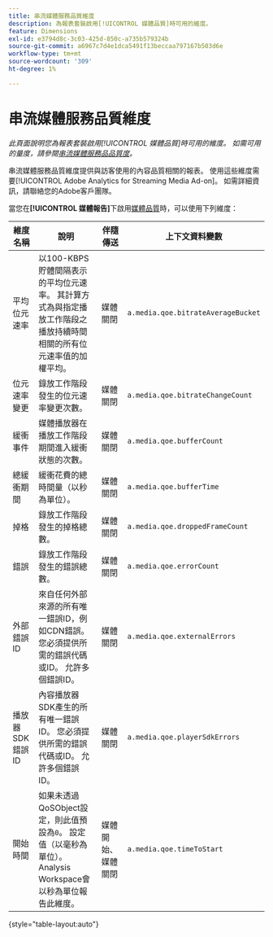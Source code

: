```yaml
---
title: 串流媒體服務品質維度
description: 為報表套裝啟用[!UICONTROL 媒體品質]時可用的維度。
feature: Dimensions
exl-id: e3794d8c-3c03-425d-850c-a735b579324b
source-git-commit: a6967c7d4e1dca5491f13beccaa797167b503d6e
workflow-type: tm+mt
source-wordcount: '309'
ht-degree: 1%

---
```


# 串流媒體服務品質維度

*此頁面說明您為報表套裝啟用[!UICONTROL 媒體品質]時可用的維度。 如需可用的量度，請參閱[串流媒體服務品品質度](../metrics/sm-quality.md)。*

串流媒體服務品質維度提供與訪客使用的內容品質相關的報表。 使用這些維度需要[!UICONTROL Adobe Analytics for Streaming Media Ad-on]。 如需詳細資訊，請聯絡您的Adobe客戶團隊。

當您在&#x200B;**[!UICONTROL 媒體報告]**&#x200B;下啟用[媒體品質](/help/admin/tools/manage-rs/edit-settings/media-management.md)時，可以使用下列維度：

| 維度名稱 | 說明 | 伴隨傳送 | 上下文資料變數 |
| --- | --- | --- | --- |
| 平均位元速率 | 以100-KBPS貯體間隔表示的平均位元速率。 其計算方式為與指定播放工作階段之播放持續時間相關的所有位元速率值的加權平均。 | 媒體關閉 | `a.media.qoe.bitrateAverageBucket` |
| 位元速率變更 | 錄放工作階段發生的位元速率變更次數。 | 媒體關閉 | `a.media.qoe.bitrateChangeCount` |
| 緩衝事件 | 媒體播放器在播放工作階段期間進入緩衝狀態的次數。 | 媒體關閉 | `a.media.qoe.bufferCount` |
| 總緩衝期間 | 緩衝花費的總時間量（以秒為單位）。 | 媒體關閉 | `a.media.qoe.bufferTime` |
| 掉格 | 錄放工作階段發生的掉格總數。 | 媒體關閉 | `a.media.qoe.droppedFrameCount` |
| 錯誤 | 錄放工作階段發生的錯誤總數。 | 媒體關閉 | `a.media.qoe.errorCount` |
| 外部錯誤ID | 來自任何外部來源的所有唯一錯誤ID，例如CDN錯誤。 您必須提供所需的錯誤代碼或ID。 允許多個錯誤ID。 | 媒體關閉 | `a.media.qoe.externalErrors` |
| 播放器SDK錯誤ID | 內容播放器SDK產生的所有唯一錯誤ID。 您必須提供所需的錯誤代碼或ID。 允許多個錯誤ID。 | 媒體關閉 | `a.media.qoe.playerSdkErrors` |
| 開始時間 | 如果未透過QoSObject設定，則此值預設為`0`。 設定值（以毫秒為單位）。 Analysis Workspace會以秒為單位報告此維度。 | 媒體開始、媒體關閉 | `a.media.qoe.timeToStart` |

{style="table-layout:auto"}
